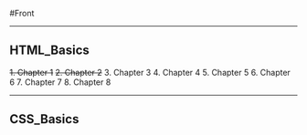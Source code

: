 #Front
___
## HTML_Basics
~~1. Chapter 1~~
~~2. Chapter 2~~
3. Chapter 3
4. Chapter 4
5. Chapter 5
6. Chapter 6
7. Chapter 7
8. Chapter 8
___
## CSS_Basics